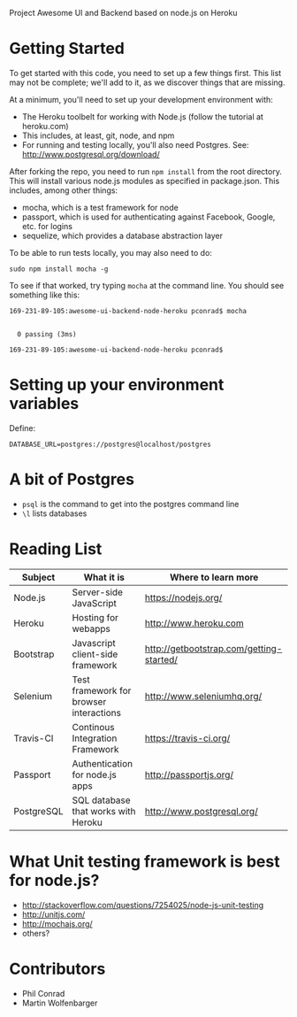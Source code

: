 
Project Awesome UI and Backend based on node.js on Heroku

# Getting Started

To get started with this code, you need to set up a few things first.  This list may not be complete; we'll add to it, as we discover things that are missing.

At a minimum, you'll need to set up your development environment with:
* The Heroku toolbelt for working with Node.js (follow the tutorial at heroku.com)
 * This includes, at least, git, node, and npm
* For running and testing locally, you'll also need Postgres.  See: http://www.postgresql.org/download/

After forking the repo, you need to run `npm install` from the root directory.  This will install various node.js modules as specified in package.json.  This includes, among other things:

* mocha, which is a test framework for node
* passport, which is used for authenticating against Facebook, Google, etc. for logins
* sequelize, which provides a database abstraction layer

To be able to run tests locally, you may also need to do:

```
sudo npm install mocha -g
```

To see if that worked, try typing `mocha` at the command line.  You should see something like this:

```
169-231-89-105:awesome-ui-backend-node-heroku pconrad$ mocha


  0 passing (3ms)

169-231-89-105:awesome-ui-backend-node-heroku pconrad$ 
```


# Setting up your environment variables

Define:

```
DATABASE_URL=postgres://postgres@localhost/postgres
```

# A bit of Postgres 

* `psql` is the command to get into the postgres command line
* `\l` lists databases 

# Reading List

 Subject   | What it is | Where to learn more
 ---------- | --------- | ----------------------
 Node.js    | Server-side JavaScript | https://nodejs.org/
 Heroku    | Hosting for webapps | http://www.heroku.com
 Bootstrap | Javascript client-side framework | http://getbootstrap.com/getting-started/
 Selenium | Test framework for browser interactions |  http://www.seleniumhq.org/
 Travis-CI | Continous Integration Framework | https://travis-ci.org/
 Passport  | Authentication for node.js apps | http://passportjs.org/
 PostgreSQL | SQL database that works with Heroku | http://www.postgresql.org/
 
 
# What Unit testing framework is best for node.js?

* http://stackoverflow.com/questions/7254025/node-js-unit-testing
* http://unitjs.com/
* http://mochajs.org/
* others?



# Contributors
* Phil Conrad
* Martin Wolfenbarger

